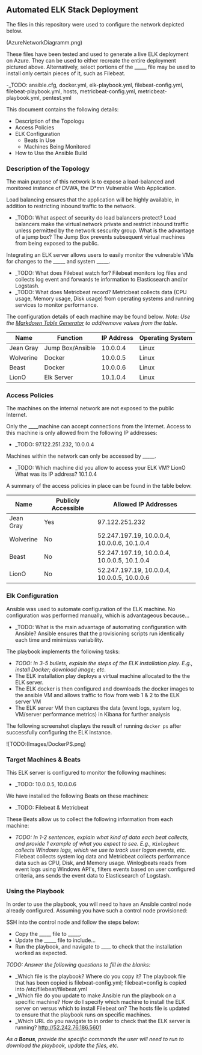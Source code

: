 ## Automated ELK Stack Deployment

The files in this repository were used to configure the network depicted below.

(AzureNetworkDiagramm.png)

These files have been tested and used to generate a live ELK deployment on Azure. They can be used to either recreate the entire deployment pictured above. Alternatively, select portions of the _____ file may be used to install only certain pieces of it, such as Filebeat.

  -_TODO: ansible.cfg,
           docker.yml,
           elk-playbook.yml,
           filebeat-config.yml,
           filebeat-playbook.yml,
           hosts,
           metricbeat-config.yml,
           metricbeat-playbook.yml,
           pentest.yml

This document contains the following details:
- Description of the Topologu
- Access Policies
- ELK Configuration
  - Beats in Use
  - Machines Being Monitored
- How to Use the Ansible Build


### Description of the Topology

The main purpose of this network is to expose a load-balanced and monitored instance of DVWA, the D*mn Vulnerable Web Application.

Load balancing ensures that the application will be highly available, in addition to restricting inbound traffic to the network.
- _TODO:  What aspect of security do load balancers protect? Load balancers make the virtual network private and restrict inbound traffic unless permitted by the network       sescurity group.
         What is the advantage of a jump box? The Jump Box prevents subsequent virtual machines from being exposed to the public.

Integrating an ELK server allows users to easily monitor the vulnerable VMs for changes to the _____ and system _____.
- _TODO: What does Filebeat watch for? Filebeat monitors log files and collects log event and forwards te information to Elasticsearch and/or Logstash.
- _TODO: What does Metricbeat record? Metricbeat collects data (CPU usage, Memory usage, Disk usage) from operating systems and running services to monitor performance.

The configuration details of each machine may be found below.
_Note: Use the [Markdown Table Generator](http://www.tablesgenerator.com/markdown_tables) to add/remove values from the table_.

| Name                 | Function          | IP Address    | Operating System |
|----------------------|-------------------|------------   |------------------|
| Jean Gray            | Jump Box/Ansible  | 10.0.0.4      | Linux            |
| Wolverine            | Docker            | 10.0.0.5      | Linux            |
| Beast                | Docker            | 10.0.0.6      | Linux            |
| LionO                | Elk Server        | 10.1.0.4      | Linux            |

### Access Policies

The machines on the internal network are not exposed to the public Internet. 

Only the ____machine can accept connections from the Internet. Access to this machine is only allowed from the following IP addresses:
- _TODO: 97.122.251.232, 10.0.0.4

Machines within the network can only be accessed by _____.
- _TODO: Which machine did you allow to access your ELK VM? LionO What was its IP address? 10.1.0.4

A summary of the access policies in place can be found in the table below.

| Name           | Publicly Accessible | Allowed IP Addresses                        |
|----------      |---------------------|----------------------                       |
|Jean Gray       | Yes                 | 97.122.251.232                              |
|Wolverine       | No                  | 52.247.197.19, 10.0.0.4, 10.0.0.6, 10.1.0.4 |
|Beast           | No                  | 52.247.197.19, 10.0.0.4, 10.0.0.5, 10.1.0.4 |
|LionO           | No                  | 52.247.197.19, 10.0.0.4, 10.0.0.5, 10.0.0.6 |
### Elk Configuration

Ansible was used to automate configuration of the ELK machine. No configuration was performed manually, which is advantageous because...
- _TODO: What is the main advantage of automating configuration with Ansible? Ansible ensures that the provisioning scripts run identically each time and minimizes variability. 

The playbook implements the following tasks:
- _TODO: In 3-5 bullets, explain the steps of the ELK installation play. E.g., install Docker; download image; etc._
- The ELK installation play deploys a virtual machine allocated to the the ELK server.
- The ELK docker is then configured and downloads the docker images to the ansible VM and allows traffic to flow from web 1 & 2 to the ELK server VM
- The ELK server VM then captures the data (event logs, system log, VM/server performance metrics) in Kibana for further analysis 

The following screenshot displays the result of running `docker ps` after successfully configuring the ELK instance.

![TODO:(Images/DockerPS.png)

### Target Machines & Beats
This ELK server is configured to monitor the following machines:
- _TODO: 10.0.0.5, 10.0.0.6

We have installed the following Beats on these machines:
- _TODO: Filebeat & Metricbeat

These Beats allow us to collect the following information from each machine:
- _TODO: In 1-2 sentences, explain what kind of data each beat collects, and provide 1 example of what you expect to see. E.g., `Winlogbeat` collects Windows logs, which we use to track user logon events, etc._
Filebeat collects system log data and Metricbeat collects performance data such as CPU, Disk, and Memory usage. Winlogbeats reads from event logs using Windows API's, filters events based on user configured criteria, ans sends the event data to Elasticsearch of Logstash. 

### Using the Playbook
In order to use the playbook, you will need to have an Ansible control node already configured. Assuming you have such a control node provisioned: 

SSH into the control node and follow the steps below:
- Copy the _____ file to _____.
- Update the _____ file to include...
- Run the playbook, and navigate to ____ to check that the installation worked as expected.

_TODO: Answer the following questions to fill in the blanks:_
- _Which file is the playbook? Where do you copy it? The playbook file that has been copied is filebeat-config.yml; filebeat=config is copied into /etc/filebeat/filebeat.yml
- _Which file do you update to make Ansible run the playbook on a specific machine? How do I specify which machine to install the ELK server on versus which to install Filebeat on? The hosts file is updated to ensure that the playbook runs on specific machines.
- _Which URL do you navigate to in order to check that the ELK server is running? http://52.242.76.186.5601

_As a **Bonus**, provide the specific commands the user will need to run to download the playbook, update the files, etc._
